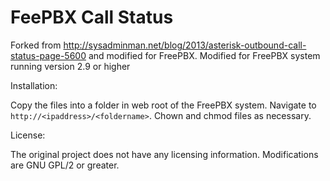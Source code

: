 FeePBX Call Status
===================

Forked from http://sysadminman.net/blog/2013/asterisk-outbound-call-status-page-5600 and modified for FreePBX. Modified for FreePBX system running version 2.9 or higher

Installation:

Copy the files into a folder in web root of the FreePBX system. Navigate to `http://<ipaddress>/<foldername>`. Chown and chmod files as necessary.

License:

The original project does not have any licensing information. Modifications are GNU GPL/2 or greater.